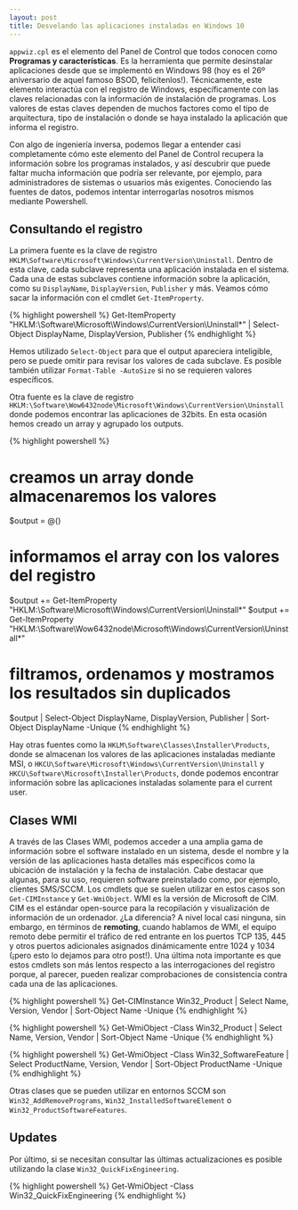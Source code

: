 ```yaml
---
layout: post
title: Desvelando las aplicaciones instaladas en Windows 10
---
```


`appwiz.cpl` es el elemento del Panel de Control que todos conocen como **Programas y características**. Es la herramienta que permite desinstalar aplicaciones desde que se implementó en Windows 98 (hoy es el 26º aniversario de aquel famoso BSOD, felicítenlos!). Técnicamente, este elemento interactúa con el registro de Windows, específicamente con las claves relacionadas con la información de instalación de programas. Los valores de estas claves dependen de muchos factores como el tipo de arquitectura, tipo de instalación o donde se haya instalado la aplicación que informa el registro.

Con algo de ingeniería inversa, podemos llegar a entender casi completamente cómo este elemento del Panel de Control recupera la información sobre los programas instalados, y así descubrir que puede faltar mucha información que podría ser relevante, por ejemplo, para administradores de sistemas o usuarios más exigentes. Conociendo las fuentes de datos, podemos intentar interrogarlas nosotros mismos mediante Powershell.

## Consultando el registro

La primera fuente es la clave de registro `HKLM\Software\Microsoft\Windows\CurrentVersion\Uninstall`. Dentro de esta clave, cada subclave representa una aplicación instalada en el sistema. Cada una de estas subclaves contiene información sobre la aplicación, como su `DisplayName`, `DisplayVersion`, `Publisher` y más. Veamos cómo sacar la información con el cmdlet `Get-ItemProperty`. 

{% highlight powershell %}
Get-ItemProperty "HKLM:\Software\Microsoft\Windows\CurrentVersion\Uninstall\*" | Select-Object DisplayName, DisplayVersion, Publisher
{% endhighlight %}

Hemos utilizado `Select-Object` para que el output apareciera inteligible, pero se puede omitir para revisar los valores de cada subclave. Es posible también utilizar `Format-Table -AutoSize` si no se requieren valores específicos.

Otra fuente es la clave de registro `HKLM:\Software\Wow6432node\Microsoft\Windows\CurrentVersion\Uninstall` donde podemos encontrar las aplicaciones de 32bits. En esta ocasión hemos creado un array y agrupado los outputs.

{% highlight powershell %}
# creamos un array donde almacenaremos los valores
$output = @()

# informamos el array con los valores del registro
$output += Get-ItemProperty "HKLM:\Software\Microsoft\Windows\CurrentVersion\Uninstall\*"
$output += Get-ItemProperty "HKLM:\Software\Wow6432node\Microsoft\Windows\CurrentVersion\Uninstall\*"

# filtramos, ordenamos y mostramos los resultados sin duplicados
$output | Select-Object DisplayName, DisplayVersion, Publisher | Sort-Object DisplayName -Unique
{% endhighlight %}

Hay otras fuentes como la `HKLM\Software\Classes\Installer\Products`, donde se almacenan los valores de las aplicaciones instaladas mediante MSI, o `HKCU\Software\Microsoft\Windows\CurrentVersion\Uninstall` y `HKCU\Software\Microsoft\Installer\Products`, donde podemos encontrar información sobre las aplicaciones instaladas solamente para el current user.

## Clases WMI
A través de las Clases WMI, podemos acceder a una amplia gama de información sobre el software instalado en un sistema, desde el nombre y la versión de las aplicaciones hasta detalles más específicos como la ubicación de instalación y la fecha de instalación. Cabe destacar que algunas, para su uso, requieren software preinstalado como, por ejemplo, clientes SMS/SCCM. Los cmdlets que se suelen utilizar en estos casos son `Get-CIMInstance` y `Get-WmiObject`. WMI es la versión de Microsoft de CIM. CIM es el estándar open-source para la recopilación y visualización de información de un ordenador. ¿La diferencia? A nivel local casi ninguna, sin embargo, en términos de **remoting**, cuando hablamos de WMI, el equipo remoto debe permitir el tráfico de red entrante en los puertos TCP 135, 445 y otros puertos adicionales asignados dinámicamente entre 1024 y 1034 (¡pero esto lo dejamos para otro post!). Una última nota importante es que estos cmdlets son más lentos respecto a las interrogaciones del registro porque, al parecer, pueden realizar comprobaciones de consistencia contra cada una de las aplicaciones.

{% highlight powershell %}
Get-CIMInstance Win32_Product | Select Name, Version, Vendor | Sort-Object Name -Unique
{% endhighlight %}

{% highlight powershell %}
Get-WmiObject -Class Win32_Product | Select Name, Version, Vendor | Sort-Object Name -Unique
{% endhighlight %}

{% highlight powershell %}
Get-WmiObject -Class Win32_SoftwareFeature | Select ProductName, Version, Vendor | Sort-Object ProductName -Unique
{% endhighlight %}

Otras clases que se pueden utilizar en entornos SCCM son `Win32_AddRemovePrograms`, `Win32_InstalledSoftwareElement` o `Win32_ProductSoftwareFeatures`.

## Updates 
Por último, si se necesitan consultar las últimas actualizaciones es posible utilizando la clase `Win32_QuickFixEngineering`.

{% highlight powershell %}
Get-WmiObject -Class Win32_QuickFixEngineering
{% endhighlight %}

